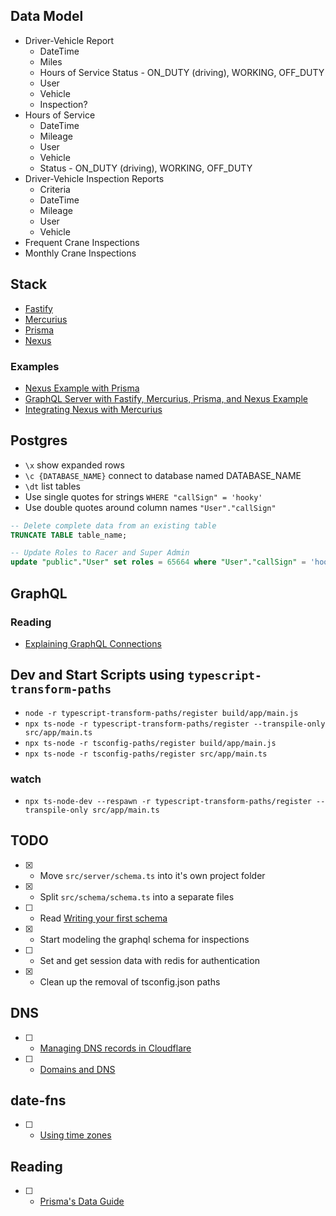 ## Data Model

- Driver-Vehicle Report
  - DateTime
  - Miles
  - Hours of Service Status - ON_DUTY (driving), WORKING, OFF_DUTY
  - User
  - Vehicle
  - Inspection?
- Hours of Service
  - DateTime
  - Mileage
  - User
  - Vehicle
  - Status - ON_DUTY (driving), WORKING, OFF_DUTY
- Driver-Vehicle Inspection Reports
  - Criteria
  - DateTime
  - Mileage
  - User
  - Vehicle
- Frequent Crane Inspections
- Monthly Crane Inspections

## Stack

- [Fastify](https://www.fastify.io)
- [Mercurius](https://mercurius.dev)
- [Prisma](https://www.prisma.io)
- [Nexus](https://nexusjs.org)

### Examples

- [Nexus Example with Prisma](https://github.com/graphql-nexus/nexus/tree/main/examples/with-prisma)
- [GraphQL Server with Fastify, Mercurius, Prisma, and Nexus Example](https://github.com/2color/fastify-graphql-nexus-prisma)
- [Integrating Nexus with Mercurius](https://mercurius.dev/#/docs/integrations/nexus)

## Postgres

- `\x` show expanded rows
- `\c {DATABASE_NAME}` connect to database named DATABASE_NAME
- `\dt` list tables
- Use single quotes for strings `WHERE "callSign" = 'hooky'`
- Use double quotes around column names `"User"."callSign"`

```sql
-- Delete complete data from an existing table
TRUNCATE TABLE table_name;
```

```sql
-- Update Roles to Racer and Super Admin
update "public"."User" set roles = 65664 where "User"."callSign" = 'hooky';
```

## GraphQL

### Reading

- [Explaining GraphQL Connections](https://www.apollographql.com/blog/graphql/explaining-graphql-connections/)

## Dev and Start Scripts using `typescript-transform-paths`

- `node -r typescript-transform-paths/register build/app/main.js`
- `npx ts-node -r typescript-transform-paths/register --transpile-only src/app/main.ts`
- `npx ts-node -r tsconfig-paths/register build/app/main.js`
- `npx ts-node -r tsconfig-paths/register src/app/main.ts`

### watch

- `npx ts-node-dev --respawn -r typescript-transform-paths/register --transpile-only src/app/main.ts`

## TODO

- [x] - Move `src/server/schema.ts` into it's own project folder
- [x] - Split `src/schema/schema.ts` into a separate files
- [ ] - Read [Writing your first schema](https://nexusjs.org/docs/getting-started/tutorial/chapter-writing-your-first-schema/)
- [x] - Start modeling the graphql schema for inspections
- [ ] - Set and get session data with redis for authentication
- [x] - Clean up the removal of tsconfig.json paths

## DNS

- [ ] - [Managing DNS records in Cloudflare](https://support.cloudflare.com/hc/en-us/articles/360019093151-Managing-DNS-records-in-Cloudflare)
- [ ] - [Domains and DNS](https://docs.digitalocean.com/products/networking/dns/)

## date-fns

- [ ] - [Using time zones](https://date-fns.org/v2.22.1/docs/Time-Zones)

## Reading

- [ ] - [Prisma's Data Guide](https://www.prisma.io/dataguide/)
